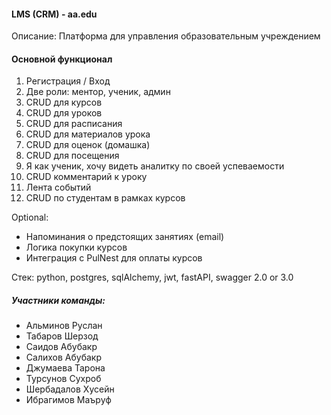 #### LMS (CRM) - aa.edu
Описание: Платформа для управления образовательным учреждением

#### Основной функционал
1. Регистрация / Вход
2. Две роли: ментор, ученик, админ
3. CRUD для курсов
4. CRUD для уроков
5. CRUD для расписания
6. CRUD для материалов урока
7. CRUD для оценок (домашка)
8. CRUD для посещения
9. Я как ученик, хочу видеть аналитку по своей успеваемости
10. CRUD комментарий к уроку
11. Лента событий
12. CRUD по студентам в рамках курсов

Optional:
- Напоминания о предстоящих занятиях (email)
- Логика покупки курсов
- Интеграция с PulNest для оплаты курсов

Стек: python, postgres, sqlAlchemy, jwt, fastAPI, swagger 2.0 or 3.0

##### Участники команды:
- Альминов Руслан
- Табаров Шерзод
- Саидов Абубакр
- Салихов Абубакр
- Джумаева Тарона
- Турсунов Сухроб
- Шербадалов Хусейн
- Ибрагимов Маъруф